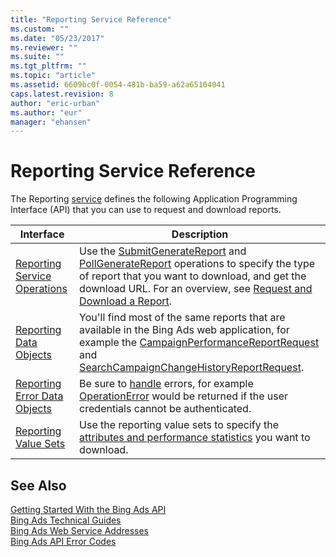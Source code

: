 ```yaml
---
title: "Reporting Service Reference"
ms.custom: ""
ms.date: "05/23/2017"
ms.reviewer: ""
ms.suite: ""
ms.tgt_pltfrm: ""
ms.topic: "article"
ms.assetid: 6609bc0f-0054-481b-ba59-a62a65104041
caps.latest.revision: 8
author: "eric-urban"
ms.author: "eur"
manager: "ehansen"
---
```

# Reporting Service Reference
The Reporting [service](~/concepts/bing-ads-web-service-addresses.md) defines the following Application Programming Interface (API) that you can use to request and download reports.

|Interface|Description|
|---------|---------|
|[Reporting Service Operations](../reporting-api/reporting-service-operations.md)|Use the [SubmitGenerateReport](../reporting-api/submitgeneratereport-service-operation.md) and [PollGenerateReport](../reporting-api/pollgeneratereport-service-operation.md) operations to specify the type of report that you want to download, and get the download URL. For an overview, see [Request and Download a Report](~/concepts/request-and-download-a-report.md).|
|[Reporting Data Objects](../reporting-api/reporting-data-objects.md)|You'll find most of the same reports that are available in the Bing Ads web application, for example the [CampaignPerformanceReportRequest](../reporting-api/campaignperformancereportrequest-data-object.md) and [SearchCampaignChangeHistoryReportRequest](../reporting-api/searchcampaignchangehistoryreportrequest-data-object.md).|
|[Reporting Error Data Objects](../reporting-api/reporting-error-data-objects.md)|Be sure to [handle](~/concepts/handling-service-errors-and-exceptions.md) errors, for example [OperationError](../reporting-api/operationerror-data-object.md) would be returned if the user credentials cannot be authenticated.|
|[Reporting Value Sets](../reporting-api/reporting-value-sets.md)|Use the reporting value sets to specify the [attributes and performance statistics](~/concepts/report-attributes-and-performance-statistics.md) you want to download.|

## See Also
[Getting Started With the Bing Ads API](~/concepts/getting-started-with-the-https://msdn.microsoft.com/library/bing-ads-api.md)  
[Bing Ads Technical Guides](~/concepts/bing-ads-technical-guides.md)  
[Bing Ads Web Service Addresses](~/concepts/bing-ads-web-service-addresses.md)  
[Bing Ads API Error Codes](~/concepts/bing-ads-operation-error-codes.md)  

